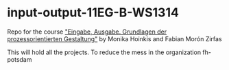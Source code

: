 input-output-11EG-B-WS1314
==========================

Repo for the  course ["Eingabe, Ausgabe. Grundlagen der prozessorientierten Gestaltung"](https://incom.org/workspace/4693) by Monika Hoinkis and Fabian Morón Zirfas

This will hold all the projects. To reduce the mess in the organization fh-potsdam
